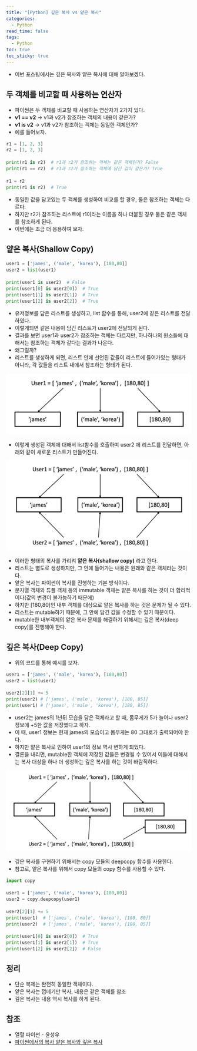```yaml
---
title: "[Python] 깊은 복사 vs 얕은 복사"
categories:
  - Python
read_time: false
tags:
  - Python
toc: true
toc_sticky: true
---
```

* 이번 포스팅에서는 깊은 복사와 얕은 복사에 대해 알아보겠다.

## 두 객체를 비교할 때 사용하는 연산자
* 파이썬은 두 객체를 비교할 때 사용하는 연산자가 2가지 있다.
* __v1 == v2__ -> v1과 v2가 참조하는 객체의 내용이 같은가?
* __v1 is v2__ -> v1과 v2가 참조하는 객체는 동일한 객체인가?
* 예를 들어보자.

```python
r1 = [1, 2, 3]
r2 = [1, 2, 3]

print(r1 is r2)  # r1과 r2가 참조하는 객체는 같은 객체인가? False
print(r1 == r2)  # r1과 r2가 참조하는 객체에 담긴 값이 같은가? True

r1 = r2
print(r1 is r2)  # True
```

* 동일한 값을 담고있는 두 객체를 생성하여 비교를 할 경우, 둘은 참조하는 객체는 다르다.
* 하지만 r2가 참조하는 리스트에 r1이라는 이름을 하나 더붙힐 경우 둘은 같은 객체를 참조하게 된다.
* 이번에는 조금 더 응용하여 보자.

## 얕은 복사(Shallow Copy)

```python
user1 = ['james', ('male', 'korea'), [180,80]]
user2 = list(user1)

print(user1 is user2)  # False
print(user1[0] is user2[0])  # True
print(user1[1] is user2[1])  # True
print(user1[2] is user2[2])  # True
```

* 유저정보를 담은 리스트를 생성하고, list 함수를 통해, user2에 같은 리스트를 전달하였다.
* 이렇게되면 같은 내용이 담긴 리스트가 user2에 전달되게 된다.
* 결과를 보면 user1과 user2가 참조하는 객체는 다르지만, 하나하나의 원소들에 대해서는 참조하는 객체가 같다는 결과가 나온다.
* 왜그럴까?
* 리스트를 생성하게 되면, 리스트 안에 선언된 값들이 리스트에 들어가있는 형태가 아니라, 각 값들을 리스트 내에서 참조하는 형태가 된다.

![](/assets/img/python/20201108_1.png)

* 이렇게 생성된 객체에 대해서 list함수를 호출하며 user2 에 리스트를 전달하면, 아래와 같이 새로운 리스트가 만들어진다.

![](/assets/img/python/20201108_2.png)

* 이러한 형태의 복사를 가리켜 __얕은 복사(shallow copy)__ 라고 한다.
* 리스트는 별도로 생성하지만, 그 안에 들어가는 내용은 원래와 같은 객체라는 것이다.
* 앝은 복사는 파이썬이 복사를 진행하는 기본 방식이다.
* 문자열 객체와 튜플 객체 등의 immutable 객체는 얕은 복사를 하는 것이 더 합리적이다(값의 변경이 불가능하기 때문에)
* 하지만 [180,80]인 내부 객체를 대상으로 얕은 복사를 하는 것은 문제가 될 수 있다.
* 리스트는 mutable하기 때문에, 그 안에 담긴 값을 수정할 수 있기 때문이다.
* mutable한 내부객체의 얕은 복사 문제를 해결하기 위해서는 깊은 복사(deep copy)를 진행해야 한다.

## 깊은 복사(Deep Copy)
* 위의 코드를 통해 예시를 보자.

```python
user1 = ['james', ('male', 'korea'), [180,80]]
user2 = list(user1)

user2[2][1] += 5
print(user2) # ['james', ('male', 'korea'), [180, 85]]
print(user1) # ['james', ('male', 'korea'), [180, 85]]
```
* user2는 james의 1년뒤 모습을 담은 객체라고 할 때, 몸무게가 5가 늘어나 user2정보에 +5한 값을 저장했다고 하자.
* 이 때, user1 정보는 현재 james의 모습이고 몸무게는 80 그대로가 출력되어야 한다.
* 하지만 얕은 복사로 인하여 user1의 정보 역시 변하게 되었다.
* 결론을 내리면, mutable한 객체에 저장된 값들은 변경될 수 있어서 이들에 대해서는 복사 대상을 하나 더 생성하는 깊은 복사를 하는 것이 바람직하다.

![](/assets/img/python/20201108_3.png)

* 깊은 복사를 구현하기 위해서는 copy 모듈의 deepcopy 함수를 사용한다.
* 참고로, 얕은 복사를 위해서 copy 모듈의 copy 함수를 사용할 수 있다.

```python
import copy

user1 = ['james', ('male', 'korea'), [180,80]]
user2 = copy.deepcopy(user1)

user2[2][1] += 5
print(user1)  # ['james', ('male', 'korea'), [180, 80]]
print(user2)  # ['james', ('male', 'korea'), [180, 85]]

print(user1[0] is user2[0])  # True
print(user1[1] is user2[1])  # True
print(user1[2] is user2[2])  # False
```

## 정리
* 단순 복제는 완전히 동일한 객체이다.
* 얕은 복사는 껍데기만 복사, 내용은 같은 객체를 참조
* 깊은 복사는 내용 역시 복사를 하게 된다.

## 참조
* 열혈 파이썬 - 윤성우
* [파이썬에서의 복사 얕은 복사와 깊은 복사](https://pinkwink.kr/1234)